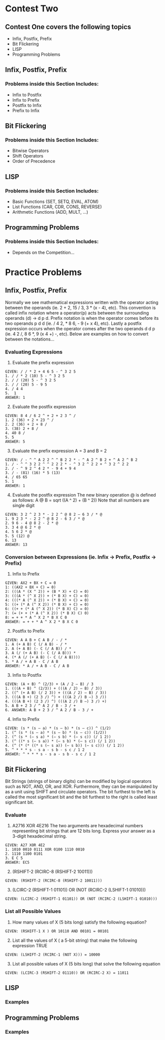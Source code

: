 # Contest Two

## Contest One covers the following topics
  - Infix, Postfix, Prefix
  - Bit Flickering
  - LISP
  - Programming Problems

## Infix, Postfix, Prefix

### Problems inside this Section Includes:
  - Infix to Postfix
  - Infix to Prefix 
  - Postfix to Infix
  - Prefix to Infix
  
  
## Bit Flickering

### Problems inside this Section Includes:
  - Bitwise Operators
  - Shift Operators
  - Order of Precedence
  
## LISP

### Problems inside this Section Includes:
  - Basic Functions (SET, SETQ, EVAL, ATOM)
  - List Functions (CAR, CDR, CONS, REVERSE)
  - Arithmetic Functions (ADD, MULT, ...)
  
  
## Programming Problems

### Problems inside this Section Includes:
  - Depends on the Competition...
  
  
# Practice Problems
  
  ## Infix, Postfix, Prefix
  Normally we see mathematical expressions written with the operator acting between the operands (ie. 2 + 2, 15 / 3, 3 * (x - 4), etc). This convention is called infix notation where a operator(p) acts between the surrounding operands (d) -> d p d. Prefix notation is when the operator comes before its two operands p d d (ie. / 4 2, * 8 6, - 9 (+ x 4), etc). Lastly a postfix expression occurs when the operator comes after the two operands d d p (ie. 4 2 /, 8 6 *, 9 (x 4 +) -, etc). Below are examples on how to convert between the notations...
  
  ### Evaluating Expressions
  1) Evaluate the prefix expression 
  ```
 GIVEN: / / * 2 + 4 6 5 - ^ 3 2 5
 1. / / * 2 (10) 5 - ^ 3 2 5
 2. / / (20) 5 - ^ 3 2 5
 3. / / (20) 5 - 9 5
 4. / 4 4
 5.  1
 ANSWER: 1
  ```
  2) Evaluate the postfix expression 
  ```
 GIVEN: 8 4 / 6 2 ^ + 2 + 2 3 ^ /
 1. 2 (36) + 2 + 23 ^ / 
 2. 2 (36) + 2 + 8 /
 3. (38) 2 + 8 /
 4. 40 8 /
 5. 5
 ANSWER: 5
  ```
  3) Evaluate the prefix expression
  A = 3 and B = 2 
  ```
 GIVEN: / - ^ ^ A 2 2 ^ ^ B 2 2 * - ^ A 2 ^ B 2 + ^ A 2 ^ B 2
 1. / - ^ ^ 3 2 2 ^ ^ 2 2 2 * - ^ 3 2 ^ 2 2 + ^ 3 2 ^ 2 2
 2. / - ^ 9 2 ^ 4 2 * - 9 4 + 9 4
 3. / - (81) (16) * 5 (13)
 4. / 65 65
 5. 1
 ANSWER: 1
  ```
  4) Evaluate the postfix expression 
 The new binary operation @ is defined as follows: A @ B = sqrt ((A ^ 2) + (B ^ 2))
 Note that all numbers are single digit
  ```
 GIVEN: 3 2 ^ 2 3 * - 2 2 ^ @ 8 2 – 6 3 / * @
 1. 9 2 3 * - 2 2 ^ @ 8 2 - 6 3 / * @
 2. 9 6 - 4 @ 8 2 - 2 * @
 3. 3 4 @ 6 2 * @
 4. 5 6 2 * @
 5. 5 (12) @
 6. 13
 ANSWER: 13
  ```
 
  
  ### Conversion between Expressions (ie. Infix -> Prefix, Postfix -> Prefix)
  1) Infix to Prefix
   ```
   GIVEN: AX2 + BX + C = 0
   1: ((AX2 + BX + C) = 0)
   2: (((A * (X ^ 2)) + (B * X) + C) = 0)
   3: (((A * (^ X 2)) + (* B X) + C) = 0)
   4: (((* A (^ X 2)) + (* B X) + C) = 0)
   5: ((+ (* A (^ X 2)) (* B X) + C) = 0)
   6: ((+ + (* A (^ X 2)) (* B X) C) = 0)
   7: (= (+ + (* A (^ X 2)) (* B X) C) 0)
   8: = + + * A ^ X 2 * B X C 0
   ANSWER: = + + * A ^ X 2 * B X C 0
  ```
  2) Postfix to Prefix
   ```
  GIVEN: A A B + C A B / - / * 
  1. A (+ A B) C (/ A B) - / *
  2. A (+ A B) (- C (/ A B)) / *
  3. A (/ (+ A B) (- C (/ A B))) *
  4. (* A (/ (+ A B) (- C (/ A B))))
  5. * A / + A B - C / A B
  ANSWER: * A / + A B - C / A B
  ```
  3) Infix to Postfix
  ```
  GIVEN: (A + B) ^ (2/3) + (A / 2 – B) / 3
  1. (((A + B) ^ (2/3)) + (((A / 2) – B) / 3))
  2. ((^ (+ A B) (/ 2 3)) + (((A / 2) – B) / 3))
  3. (((A B +) (2 3 /) ^) + (((A 2 /) B –) 3 /))
  4. (((A B +) (2 3 /) ^) (((A 2 /) B –) 3 /) +)
  5. A B + 2 3 / ^ A 2 / B - 3 / +
  6. ANSWER: A B + 2 3 / ^ A 2 / B - 3 / +
  
  ```
  4) Infix to Prefix
  ```
  GIVEN: (s * (s – a) * (s – b) * (s – c)) ^ (1/2)
  1. (^ (s * (s – a) * (s – b) * (s – c)) (1/2))
  2. (^ (s * (– s a) * (– s b) * (– s c)) (/ 1 2))
  3. (^ ((* s (– s a)) * (– s b) * (– s c)) (/ 1 2))
  4. (^ (* (* ((* s (– s a)) (– s b)) (– s c))) (/ 1 2))
  5. ^ * * * s - s a - s b - s c / 1 2
  ANSWER: ^ * * * s - s a - s b - s c / 1 2
  ```
  
  ## Bit Flickering
  Bit Strings (strings of binary digits) can be modified by logical operators such as NOT, AND, OR, and XOR. Furthermore, they can be manipulated by as a unit using SHIFT and circulate operators. The bit furthest to the left is called the most significant bit and the bit furthest to the right is called least significant bit.
  
  ### Evaluate 
  1) A2716 XOR 4E216
  The two arguments are hexadecimal numbers representing bit strings that are 12 bits long.
Express your answer as a 3-digit hexadecimal string.
  ```
  GIVEN: A27 XOR 4E2
  1. 1010 0010 0111 XOR 0100 1110 0010
  2. 1110 1100 0101 
  3. E C 5
  ANSWER: EC5
  ```
  2) (RSHIFT-2 (RCIRC-8 (RSHIFT-2 10011)))
  ```
  GIVEN: (RSHIFT-2 (RCIRC-8 (RSHIFT-2 10011)))
  ```
  3) (LCIRC-2 (RSHIFT-1 01101)) OR (NOT (RCIRC-2 (LSHIFT-1 01010)))
  ```
  GIVEN: (LCIRC-2 (RSHIFT-1 01101)) OR (NOT (RCIRC-2 (LSHIFT-1 01010)))
  ```
  
  ### List all Possible Values 
  1) How many values of X (5 bits long) satisfy the following equation?
  ```
  GIVEN: (RSHIFT-1 X ) OR 10110 AND 00101 = 00101
  ```
  2) List all the values of X ( a 5-bit string) that make the following expression TRUE
  ```
  GIVEN: (LSHIFT-2 (RCIRC-1 (NOT X))) = 10000 
  ```
  3) List all possible values of X (5 bits long) that solve the following equation
  ```
  GIVEN: (LCIRC-3 (RSHIFT-2 01110)) OR (RCIRC-2 X) = 11011
  ```
  
  ## LISP
  
  ### Examples
  
  ## Programming Problems
  
  ### Examples

